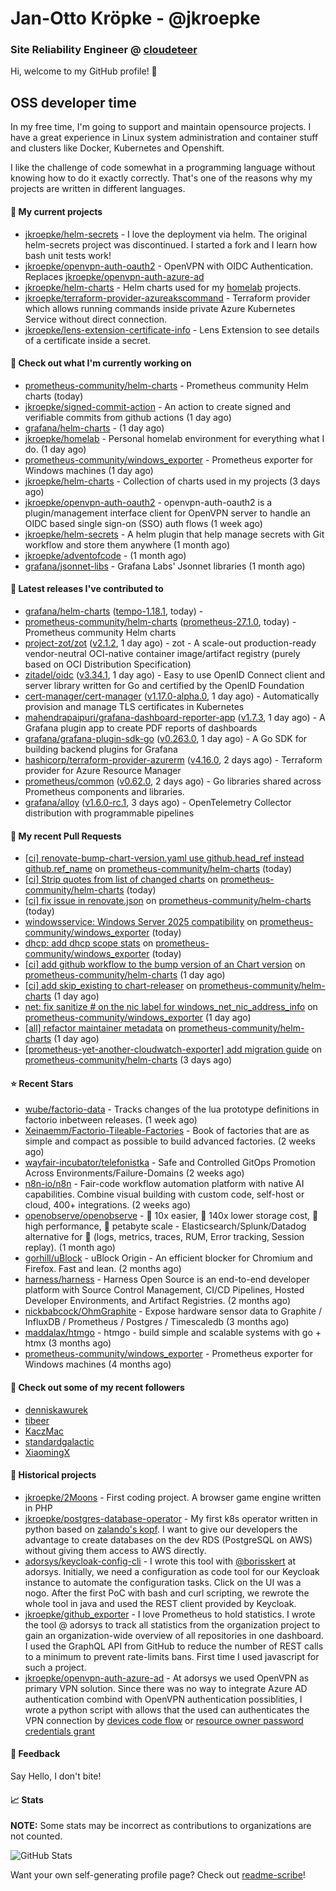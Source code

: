 # Jan-Otto Kröpke - @jkroepke
### Site Reliability Engineer @ [cloudeteer](https://cloudeteer.de/)

Hi, welcome to my GitHub profile! 👋

## OSS developer time
In my free time, I'm going to support and maintain opensource projects. I have a great experience in Linux system administration and container stuff and clusters like Docker, Kubernetes and Openshift.

I like the challenge of code somewhat in a programming language without knowing how to do it exactly correctly. That's one of the reasons why my projects are written in different languages.

#### 🌱 My current projects
- [jkroepke/helm-secrets](https://github.com/jkroepke/helm-secrets) - I love the deployment via helm. The original helm-secrets project was discontinued. I started a fork and I learn how bash unit tests work!
- [jkroepke/openvpn-auth-oauth2](https://github.com/jkroepke/openvpn-auth-oauth2) - OpenVPN with OIDC Authentication. Replaces  [jkroepke/openvpn-auth-azure-ad](https://github.com/jkroepke/openvpn-auth-azure-ad) 
- [jkroepke/helm-charts](https://github.com/jkroepke/helm-charts) - Helm charts used for my [homelab](https://github.com/jkroepke/homelab) projects.
- [jkroepke/terraform-provider-azureakscommand](https://github.com/jkroepke/terraform-provider-azureakscommand) - Terraform provider which allows running commands inside private Azure Kubernetes Service without direct connection.
- [jkroepke/lens-extension-certificate-info](https://github.com/jkroepke/lens-extension-certificate-info) - Lens Extension to see details of a certificate inside a secret.

#### 👷 Check out what I'm currently working on

- [prometheus-community/helm-charts](https://github.com/prometheus-community/helm-charts) - Prometheus community Helm charts (today)
- [jkroepke/signed-commit-action](https://github.com/jkroepke/signed-commit-action) - An action to create signed and verifiable commits from github actions (1 day ago)
- [grafana/helm-charts](https://github.com/grafana/helm-charts) -  (1 day ago)
- [jkroepke/homelab](https://github.com/jkroepke/homelab) - Personal homelab environment for everything what I do. (1 day ago)
- [prometheus-community/windows_exporter](https://github.com/prometheus-community/windows_exporter) - Prometheus exporter for Windows machines (1 day ago)
- [jkroepke/helm-charts](https://github.com/jkroepke/helm-charts) - Collection of charts used in my projects (3 days ago)
- [jkroepke/openvpn-auth-oauth2](https://github.com/jkroepke/openvpn-auth-oauth2) - openvpn-auth-oauth2 is a plugin/management interface client for OpenVPN server to handle an OIDC based single sign-on (SSO) auth flows (1 week ago)
- [jkroepke/helm-secrets](https://github.com/jkroepke/helm-secrets) - A helm plugin that help manage secrets with Git workflow and store them anywhere (1 month ago)
- [jkroepke/adventofcode](https://github.com/jkroepke/adventofcode) -  (1 month ago)
- [grafana/jsonnet-libs](https://github.com/grafana/jsonnet-libs) - Grafana Labs&#39; Jsonnet libraries (1 month ago)

#### 🔭 Latest releases I've contributed to

- [grafana/helm-charts](https://github.com/grafana/helm-charts) ([tempo-1.18.1](https://github.com/grafana/helm-charts/releases/tag/tempo-1.18.1), today) - 
- [prometheus-community/helm-charts](https://github.com/prometheus-community/helm-charts) ([prometheus-27.1.0](https://github.com/prometheus-community/helm-charts/releases/tag/prometheus-27.1.0), today) - Prometheus community Helm charts
- [project-zot/zot](https://github.com/project-zot/zot) ([v2.1.2](https://github.com/project-zot/zot/releases/tag/v2.1.2), 1 day ago) - zot - A scale-out production-ready vendor-neutral OCI-native container image/artifact registry (purely based on OCI Distribution Specification)
- [zitadel/oidc](https://github.com/zitadel/oidc) ([v3.34.1](https://github.com/zitadel/oidc/releases/tag/v3.34.1), 1 day ago) - Easy to use OpenID Connect client and server library written for Go and certified by the OpenID Foundation
- [cert-manager/cert-manager](https://github.com/cert-manager/cert-manager) ([v1.17.0-alpha.0](https://github.com/cert-manager/cert-manager/releases/tag/v1.17.0-alpha.0), 1 day ago) - Automatically provision and manage TLS certificates in Kubernetes
- [mahendrapaipuri/grafana-dashboard-reporter-app](https://github.com/mahendrapaipuri/grafana-dashboard-reporter-app) ([v1.7.3](https://github.com/mahendrapaipuri/grafana-dashboard-reporter-app/releases/tag/v1.7.3), 1 day ago) - A Grafana plugin app to create PDF reports of dashboards
- [grafana/grafana-plugin-sdk-go](https://github.com/grafana/grafana-plugin-sdk-go) ([v0.263.0](https://github.com/grafana/grafana-plugin-sdk-go/releases/tag/v0.263.0), 1 day ago) - A Go SDK for building backend plugins for Grafana
- [hashicorp/terraform-provider-azurerm](https://github.com/hashicorp/terraform-provider-azurerm) ([v4.16.0](https://github.com/hashicorp/terraform-provider-azurerm/releases/tag/v4.16.0), 2 days ago) - Terraform provider for Azure Resource Manager
- [prometheus/common](https://github.com/prometheus/common) ([v0.62.0](https://github.com/prometheus/common/releases/tag/v0.62.0), 2 days ago) - Go libraries shared across Prometheus components and libraries.
- [grafana/alloy](https://github.com/grafana/alloy) ([v1.6.0-rc.1](https://github.com/grafana/alloy/releases/tag/v1.6.0-rc.1), 3 days ago) - OpenTelemetry Collector distribution with programmable pipelines

#### 🔨 My recent Pull Requests

- [[ci] renovate-bump-chart-version.yaml use github.head_ref instead github.ref_name](https://github.com/prometheus-community/helm-charts/pull/5204) on [prometheus-community/helm-charts](https://github.com/prometheus-community/helm-charts) (today)
- [[ci] Strip quotes from list of changed charts](https://github.com/prometheus-community/helm-charts/pull/5203) on [prometheus-community/helm-charts](https://github.com/prometheus-community/helm-charts) (today)
- [[ci] fix issue in renovate.json](https://github.com/prometheus-community/helm-charts/pull/5199) on [prometheus-community/helm-charts](https://github.com/prometheus-community/helm-charts) (today)
- [windowsservice: Windows Server 2025 compatibility](https://github.com/prometheus-community/windows_exporter/pull/1841) on [prometheus-community/windows_exporter](https://github.com/prometheus-community/windows_exporter) (today)
- [dhcp: add dhcp scope stats](https://github.com/prometheus-community/windows_exporter/pull/1840) on [prometheus-community/windows_exporter](https://github.com/prometheus-community/windows_exporter) (today)
- [[ci] add github workflow to the bump version of an Chart version](https://github.com/prometheus-community/helm-charts/pull/5196) on [prometheus-community/helm-charts](https://github.com/prometheus-community/helm-charts) (1 day ago)
- [[ci] add skip_existing to chart-releaser](https://github.com/prometheus-community/helm-charts/pull/5195) on [prometheus-community/helm-charts](https://github.com/prometheus-community/helm-charts) (1 day ago)
- [net: fix sanitize # on the nic label for windows_net_nic_address_info](https://github.com/prometheus-community/windows_exporter/pull/1839) on [prometheus-community/windows_exporter](https://github.com/prometheus-community/windows_exporter) (1 day ago)
- [[all] refactor maintainer metadata](https://github.com/prometheus-community/helm-charts/pull/5190) on [prometheus-community/helm-charts](https://github.com/prometheus-community/helm-charts) (1 day ago)
- [[prometheus-yet-another-cloudwatch-exporter] add migration guide](https://github.com/prometheus-community/helm-charts/pull/5178) on [prometheus-community/helm-charts](https://github.com/prometheus-community/helm-charts) (3 days ago)

#### ⭐ Recent Stars

- [wube/factorio-data](https://github.com/wube/factorio-data) - Tracks changes of the lua prototype definitions in factorio inbetween releases. (1 week ago)
- [Xeinaemm/Factorio-Tileable-Factories](https://github.com/Xeinaemm/Factorio-Tileable-Factories) - Book of factories that are as simple and compact as possible to build advanced factories. (2 weeks ago)
- [wayfair-incubator/telefonistka](https://github.com/wayfair-incubator/telefonistka) - Safe and Controlled GitOps Promotion Across Environments/Failure-Domains (2 weeks ago)
- [n8n-io/n8n](https://github.com/n8n-io/n8n) - Fair-code workflow automation platform with native AI capabilities. Combine visual building with custom code, self-host or cloud, 400&#43; integrations. (2 weeks ago)
- [openobserve/openobserve](https://github.com/openobserve/openobserve) - 🚀 10x easier, 🚀 140x lower storage cost, 🚀 high performance,  🚀 petabyte scale - Elasticsearch/Splunk/Datadog alternative for 🚀 (logs, metrics, traces, RUM, Error tracking, Session replay). (1 month ago)
- [gorhill/uBlock](https://github.com/gorhill/uBlock) - uBlock Origin - An efficient blocker for Chromium and Firefox. Fast and lean. (2 months ago)
- [harness/harness](https://github.com/harness/harness) - Harness Open Source is an end-to-end developer platform with Source Control Management, CI/CD Pipelines, Hosted Developer Environments, and Artifact Registries. (2 months ago)
- [nickbabcock/OhmGraphite](https://github.com/nickbabcock/OhmGraphite) - Expose hardware sensor data to Graphite / InfluxDB / Prometheus / Postgres / Timescaledb (3 months ago)
- [maddalax/htmgo](https://github.com/maddalax/htmgo) - htmgo - build simple and scalable systems with go &#43; htmx (3 months ago)
- [prometheus-community/windows_exporter](https://github.com/prometheus-community/windows_exporter) - Prometheus exporter for Windows machines (4 months ago)

#### 👯 Check out some of my recent followers

- [denniskawurek](https://github.com/denniskawurek)
- [tibeer](https://github.com/tibeer)
- [KaczMac](https://github.com/KaczMac)
- [standardgalactic](https://github.com/standardgalactic)
- [XiaomingX](https://github.com/XiaomingX)

#### 📜 Historical projects
- [jkroepke/2Moons](https://github.com/jkroepke/2Moons) - First coding project. A browser game engine written in PHP
- [jkroepke/postgres-database-operator](https://github.com/jkroepke/postgres-database-operator) - My first k8s operator written in python based on [zalando's kopf](https://github.com/zalando-incubator/kopf). I want to give our developers the advantage to create databases on the dev RDS (PostgreSQL on AWS) without giving them access to AWS directly.
- [adorsys/keycloak-config-cli](https://github.com/adorsys/keycloak-config-cli) - I wrote this tool with [@borisskert](https://github.com/borisskert) at adorsys. Initially, we need a configuration as code tool for our Keycloak instance to automate the configuration tasks. Click on the UI was a nogo. After the first PoC with bash and curl scripting, we rewrote the whole tool in java and used the REST client provided by Keycloak.
- [jkroepke/github_exporter](https://github.com/jkroepke/github_exporter) - I love Prometheus to hold statistics. I wrote the tool @ adorsys to track all statistics from the organization project to gain an organization-wide overview of all repositories in one dashboard. I used the GraphQL API from GitHub to reduce the number of REST calls to a minimum to prevent rate-limits bans. First time I used javascript for such a project.
- [jkroepke/openvpn-auth-azure-ad](https://github.com/jkroepke/openvpn-auth-azure-ad) - At adorsys we used OpenVPN as primary VPN solution. Since there was no way to integrate Azure AD authentication combind with OpenVPN authentication possiblities, I wrote a python script with allows that the used can authenticates the VPN connection by [devices code flow](https://docs.microsoft.com/en-us/azure/active-directory/develop/v2-oauth2-device-code) or [resource owner password credentials grant](https://docs.microsoft.com/en-us/azure/active-directory/develop/v2-oauth-ropc)

#### 💬 Feedback

Say Hello, I don't bite!

#### 📈 Stats

**NOTE:** Some stats may be incorrect as contributions to organizations
are not counted.

![GitHub Stats](https://github-readme-stats.vercel.app/api?username=jkroepke&count_private=false&theme=tokyonight&show_icons=true)

Want your own self-generating profile page? Check out [readme-scribe](https://github.com/muesli/readme-scribe)!
